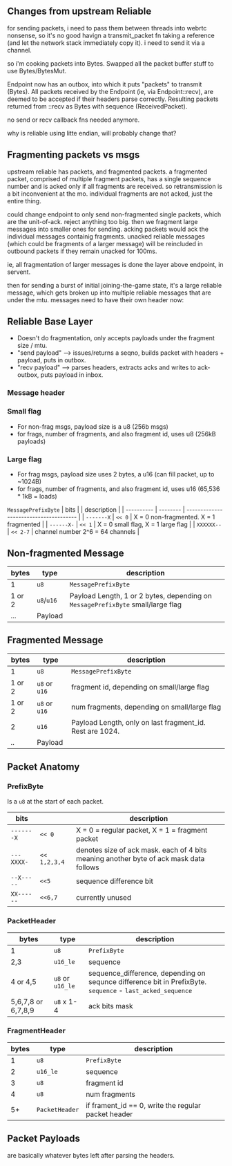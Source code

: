 ## Changes from upstream Reliable

for sending packets, i need to pass them between threads into webrtc nonsense, so it's no
good havign a transmit_packet fn taking a reference (and let the network stack immediately copy it).
i need to send it via a channel.

so i'm cooking packets into Bytes. Swapped all the packet buffer stuff to use Bytes/BytesMut.

Endpoint now has an outbox, into which it puts "packets" to transmit (Bytes).
All packets received by the Endpoint (ie, via Endpoint::recv), are deemed to be accepted if their
headers parse correctly. Resulting packets returned from ::recv as Bytes with sequence (ReceivedPacket).

no send or recv callback fns needed anymore.

why is reliable using litte endian, will probably change that?

## Fragmenting packets vs msgs

upstream reliable has packets, and fragmented packets. a fragmented packet, comprised of multiple fragment packets, has a single sequence number and is acked only if all fragments are received. so retransmission is a bit inconvenient at the mo. individual fragments are not acked, just the entire thing.

could change endpoint to only send non-fragmented single packets, which are the unit-of-ack. reject anything too big.
then we fragment large messages into smaller ones for sending. acking packets would ack the individual messages containig fragments. unacked reliable messages (which could be fragments of a larger message) will be reincluded in 
outbound packets if they remain unacked for 100ms.

ie, all fragmentation of larger messages is done the layer above endpoint, in servent.

then for sending a burst of initial joining-the-game state, it's a large reliable message, which gets
broken up into multiple reliable messages that are under the mtu. 
messages need to have their own header now:

## Reliable Base Layer

* Doesn't do fragmentation, only accepts payloads under the fragment size / mtu.
* "send payload" --> issues/returns a seqno, builds packet with headers + payload, puts in outbox.
* "recv payload" --> parses headers, extracts acks and writes to ack-outbox, puts payload in inbox.




### Message header

### Small flag
* For non-frag msgs, payload size is a u8 (256b msgs)
* for frags, number of fragments, and also fragment id, uses u8 (256kB payloads)
### Large flag
* For frag msgs, payload size uses 2 bytes, a u16 (can fill packet, up to ~1024B)
* for frags, number of fragments, and also fragment id, uses u16 (65,536 * 1kB = loads)


`MessagePrefixByte`
| bits       |          | description                            |
| ---------- | -------- | -------------------------------------- |
| `-------X` | `<< 0`   | X = 0 non-fragmented. X = 1 fragmented |
| `------X-` | `<< 1`   | X = 0 small flag, X = 1 large flag     |
| `XXXXXX--` | `<< 2-7` | channel number 2^6 = 64 channels       |

## Non-fragmented Message

| bytes  | type       | description                                                                     |
| ------ | ---------- | ------------------------------------------------------------------------------- |
| 1      | `u8`       | `MessagePrefixByte`                                                             |
| 1 or 2 | `u8`/`u16` | Payload Length, 1 or 2 bytes, depending on `MessagePrefixByte` small/large flag |
| ...    | Payload    |                                                                                 |

## Fragmented Message

| bytes  | type          | description                                              |
| ------ | ------------- | -------------------------------------------------------- |
| 1      | `u8`          | `MessagePrefixByte`                                      |
| 1 or 2 | `u8` or `u16` | fragment id, depending on small/large flag               |
| 1 or 2 | `u8` or `u16` | num fragments, depending on small/large flag             |
| 2      | `u16`         | Payload Length, only on last fragment_id. Rest are 1024. |
| ..     | Payload       |                                                          |



## Packet Anatomy

### PrefixByte

Is a `u8` at the start of each packet.

| bits       |              | description                                                                            |
| ---------- | ------------ | -------------------------------------------------------------------------------------- |
| `-------X` | `<< 0`       | X = 0  = regular packet, X = 1 = fragment packet                                       |
| `---XXXX-` | `<< 1,2,3,4` | denotes size of ack mask. each of 4 bits meaning another byte of ack mask data follows |
| `--X-----` | `<<5`        | sequence difference bit                                                                |
| `XX------` | `<<6,7`      | currently unused                                                                       |

### PacketHeader

| bytes              | type             | description                                                                                                     |
| ------------------ | ---------------- | --------------------------------------------------------------------------------------------------------------- |
| 1                  | `u8`             | `PrefixByte`                                                                                                    |
| 2,3                | `u16_le`         | sequence                                                                                                        |
| 4 or 4,5           | `u8` or `u16_le` | sequence_difference, depending on sequnce difference bit in PrefixByte. <br> `sequence` - `last_acked_sequence` |
| 5,6,7,8 or 6,7,8,9 | `u8` x 1-4       | ack bits mask                                                                                                   |

### FragmentHeader

| bytes | type           | description                                         |
| ----- | -------------- | --------------------------------------------------- |
| 1     | `u8`           | `PrefixByte`                                        |
| 2     | `u16_le`       | sequence                                            |
| 3     | `u8`           | fragment id                                         |
| 4     | `u8`           | num fragments                                       |
| 5+    | `PacketHeader` | if frament_id == 0, write the regular packet header |

## Packet Payloads

are basically whatever bytes left after parsing the headers.